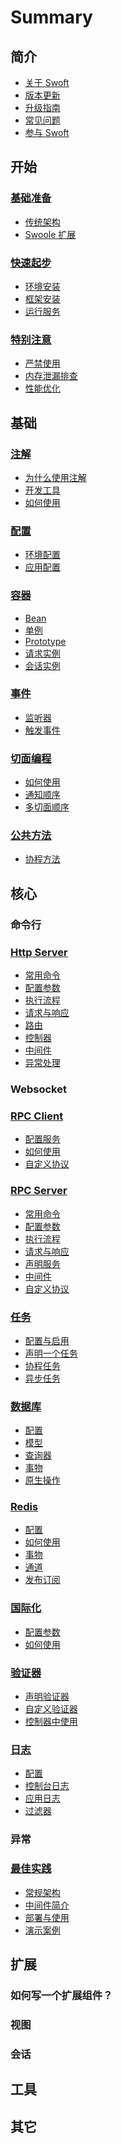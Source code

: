 # Summary

## 简介

  * [关于 Swoft]()
  * [版本更新]()
  * [升级指南]()
  * [常见问题]()
  * [参与 Swoft]()

## 开始

###  [基础准备]()

  * [传统架构]()
  * [Swoole 扩展]()
  
### [快速起步]()

  * [环境安装]()
  * [框架安装]()
  * [运行服务]()

### [特别注意](notice/index.md)

  * [严禁使用](notice/prohibited.md)
  * [内存泄漏排查](notice/memory-leak.md)
  * [性能优化](notice/performance-optimization.md)
  
## 基础

### [注解](annotation/index.md)

  * [为什么使用注解](annotation/why.md)
  * [开发工具](annotation/tool.md)
  * [如何使用](annotation/usage.md)
  
### [配置](config/index.md)

  * [环境配置](config/env.md)
  * [应用配置](config/config.md)
  
### [容器]()

  * [Bean]()
  * [单例]()
  * [Prototype]()
  * [请求实例]()
  * [会话实例]()
  
### [事件]()

  * [监听器]()
  * [触发事件]()
  
### [切面编程]()

  * [如何使用]()
  * [通知顺序]()
  * [多切面顺序]()
  
### [公共方法](common/index.md)
  
  * [协程方法](common/co.md)
  
## 核心
### 命令行
### [Http Server](http-server/index.md)

   * [常用命令](http-server/command.md)
   * [配置参数](http-server/setting.md)
   * [执行流程](http-server/process.md)
   * [请求与响应](http-server/request-response.md)
   * [路由](http-server/route.md)
   * [控制器](http-server/controller.md)
   * [中间件](http-server/middleware.md)
   * [异常处理](http-server/exception.md)
  
### Websocket

### [RPC Client]()

  * [配置服务]()
  * [如何使用]()
  * [自定义协议]()
  
### [RPC Server]()

  * [常用命令]()
  * [配置参数]()
  * [执行流程]()
  * [请求与响应]()
  * [声明服务]()
  * [中间件]()
  * [自定义协议]() 
  
  
### [任务](task/index.md)

  * [配置与启用](task/setting.md)
  * [声明一个任务](task/statement.md)
  * [协程任务](task/coroutine.md)
  * [异步任务](task/async.md)

### [数据库](db/index.md)

  * [配置](db/setting.md)
  * [模型](db/model.md)
  * [查询器](db/builder.md)
  * [事物](db/transaction.md)
  * [原生操作](db/origin.md)
  
### [Redis](redis/index.md)

  * [配置](redis/setting.md)
  * [如何使用](redis/usage.md)
  * [事物](redis/transaction.md)
  * [通道](redis/pipeline.md)
  * [发布订阅](redis/pub-sub.md)
  
### [国际化](i18n/index.md)

  * [配置参数](i18n/setting.md)
  * [如何使用](i18n/usage.md)
  
### [验证器](validator/index.md)

  * [声明验证器](validator/statement.md)
  * [自定义验证器](validator/user-validator.md)
  * [控制器中使用](validator/controller-validator.md)
    
### [日志](log/index.md)

  * [配置](log/setting.md)
  * [控制台日志](log/clog.md)
  * [应用日志](log/log.md)
  * [过滤器](log/filter.md)
  
### 异常

### [最佳实践](best-practices/index.md)

  * [常规架构](best-practices/architecture.md)
  * [中间件简介](best-practices/middleware.md)
  * [部署与使用](best-practices/deploy.md)
  * [演示案例](best-practices/demo.md)

## 扩展

### 如何写一个扩展组件？
### 视图
### 会话

## 工具

## 其它
